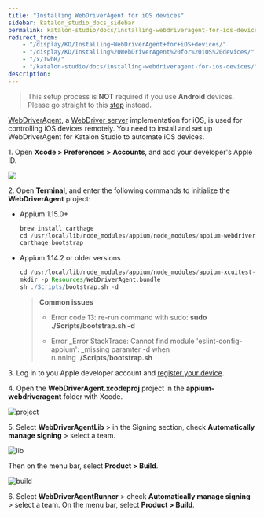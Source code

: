 ```yaml
---
title: "Installing WebDriverAgent for iOS devices"
sidebar: katalon_studio_docs_sidebar
permalink: katalon-studio/docs/installing-webdriveragent-for-ios-devices.html
redirect_from:
    - "/display/KD/Installing+WebDriverAgent+for+iOS+devices/"
    - "/display/KD/Installing%20WebDriverAgent%20for%20iOS%20devices/"
    - "/x/TwbR/"
    - "/katalon-studio/docs/installing-webdriveragent-for-ios-devices/"
description:
---
```


> This setup process is **NOT** required if you use **Android** devices. Please go straight to this [step](/pages/viewpage.action?pageId=13698548#MobileonmacOS(new)-Android) instead.

[WebDriverAgent](https://github.com/facebook/WebDriverAgent), a [WebDriver server](https://w3c.github.io/webdriver/webdriver-spec.html) implementation for iOS, is used for controlling iOS devices remotely. You need to install and set up WebDriverAgent for Katalon Studio to automate iOS devices.

1\. Open **Xcode > Preferences > Accounts**, and add your developer's Apple ID.

![](https://github.com/katalon-studio/docs-images/raw/master/katalon-studio/docs/installing-webdriveragent-for-ios-devices/image2016-12-21-153A513A4.png)

2\. Open **Terminal**, and enter the following commands to initialize the **WebDriverAgent** project:

  - Appium 1.15.0+
    ```groovy
    brew install carthage
    cd /usr/local/lib/node_modules/appium/node_modules/appium-webdriveragent
    carthage bootstrap
    ```

  - Appium 1.14.2 or older versions
    ```groovy
    cd /usr/local/lib/node_modules/appium/node_modules/appium-xcuitest-driver/WebDriverAgent
    mkdir -p Resources/WebDriverAgent.bundle
    sh ./Scripts/bootstrap.sh -d
    ```

    > **Common issues**
    >
    > * Error code 13: re-run command with sudo: **sudo ./Scripts/bootstrap.sh -d**
    >
    > * Error _Error StackTrace: Cannot find module 'eslint-config-appium': _missing paramter -d when running **./Scripts/bootstrap.sh**

3\. Log in to you Apple developer account and [register your device](https://www.wikihow.com/Add-a-New-Device-to-Your-Apple-Developer-Portal).

4\. Open the **WebDriverAgent.xcodeproj** project in the **appium-webdriveragent** folder with Xcode.

![project](https://github.com/katalon-studio/docs-images/raw/master/katalon-studio/docs/installing-webdriveragent-for-ios-devices/project.png)

5\. Select **WebDriverAgentLib** > in the Signing section, check **Automatically manage signing** > select a team.

![lib](https://github.com/katalon-studio/docs-images/raw/master/katalon-studio/docs/installing-webdriveragent-for-ios-devices/lib.png)

Then on the menu bar, select **Product > Build**.

![build](https://github.com/katalon-studio/docs-images/raw/master/katalon-studio/docs/installing-webdriveragent-for-ios-devices/build.png)

6\. Select **WebDriverAgentRunner** > check **Automatically manage signing** > select a team. On the menu bar, select **Product > Build**.
